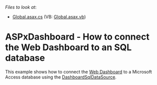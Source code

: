 <!-- default file list -->
*Files to look at*:

* [Global.asax.cs](./CS/WebDesignerSqlDataSource/Global.asax.cs) (VB: [Global.asax.vb](./VB/WebDesignerSqlDataSource/Global.asax.vb))
<!-- default file list end -->
# ASPxDashboard - How to connect the Web Dashboard to an SQL database


This example shows how to connect the <a href="https://documentation.devexpress.com/#Dashboard/CustomDocument115955">Web Dashboard</a> to a Microsoft Access database using the <a href="https://documentation.devexpress.com/#Dashboard/clsDevExpressDashboardCommonDashboardSqlDataSourcetopic">DashboardSqlDataSource</a>.

<br/>


